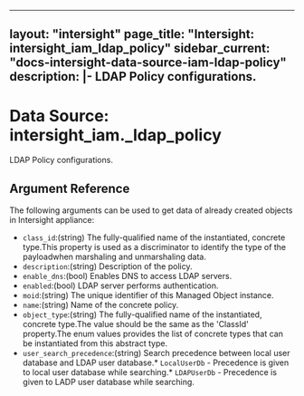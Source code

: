 
---
layout: "intersight"
page_title: "Intersight: intersight_iam_ldap_policy"
sidebar_current: "docs-intersight-data-source-iam-ldap-policy"
description: |-
LDAP Policy configurations.
---

# Data Source: intersight_iam._ldap_policy
LDAP Policy configurations.
## Argument Reference
The following arguments can be used to get data of already created objects in Intersight appliance:
* `class_id`:(string) The fully-qualified name of the instantiated, concrete type.This property is used as a discriminator to identify the type of the payloadwhen marshaling and unmarshaling data. 
* `description`:(string) Description of the policy. 
* `enable_dns`:(bool) Enables DNS to access LDAP servers. 
* `enabled`:(bool) LDAP server performs authentication. 
* `moid`:(string) The unique identifier of this Managed Object instance. 
* `name`:(string) Name of the concrete policy. 
* `object_type`:(string) The fully-qualified name of the instantiated, concrete type.The value should be the same as the 'ClassId' property.The enum values provides the list of concrete types that can be instantiated from this abstract type. 
* `user_search_precedence`:(string) Search precedence between local user database and LDAP user database.* `LocalUserDb` - Precedence is given to local user database while searching.* `LDAPUserDb` - Precedence is given to LADP user database while searching. 
